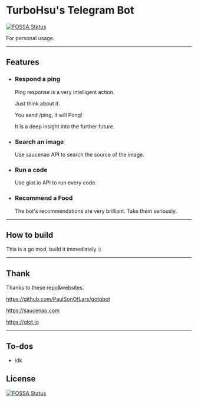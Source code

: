 # TurboHsu's Telegram Bot
[![FOSSA Status](https://app.fossa.com/api/projects/git%2Bgithub.com%2FTurboHsu%2Fturbo-tg-bot.svg?type=shield)](https://app.fossa.com/projects/git%2Bgithub.com%2FTurboHsu%2Fturbo-tg-bot?ref=badge_shield)

For personal usage.

---
## Features
- ### Respond a ping
    Ping response is a very intelligent action.

    Just think about it.

    You send /ping, it will Pong!

    It is a deep insight into the further future.


- ### Search an image
    Use saucenao API to search the source of the image.

- ### Run a code
    Use glot.io API to run every code.

- ### Recommend a Food
  The bot's recommendations are very brilliant. Take them seriously.

---
## How to build
This is a go mod, build it immediately :)

---
## Thank
Thanks to these repo&websites.

https://github.com/PaulSonOfLars/gotgbot

https://saucenao.com

https://glot.io

---
## To-dos
 - idk

## License
[![FOSSA Status](https://app.fossa.com/api/projects/git%2Bgithub.com%2FTurboHsu%2Fturbo-tg-bot.svg?type=large)](https://app.fossa.com/projects/git%2Bgithub.com%2FTurboHsu%2Fturbo-tg-bot?ref=badge_large)
